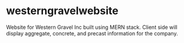 # westerngravelwebsite
Website for Western Gravel Inc built using MERN stack. Client side will display aggregate, concrete, and precast information for the company. 
